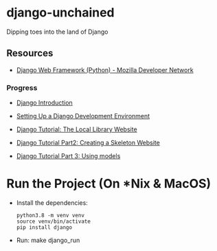 # django-unchained

Dipping toes into the land of Django

## Resources

* [Django Web Framework (Python) - Mozilla Developer Network](https://developer.mozilla.org/en-US/docs/Learn/Server-side/Django)

### Progress

* [Django Introduction](https://developer.mozilla.org/en-US/docs/Learn/Server-side/Django/Introduction)
* [Setting Up a Django Development Environment](https://developer.mozilla.org/en-US/docs/Learn/Server-side/Django/development_environment)
* [Django Tutorial: The Local Library Website](https://developer.mozilla.org/en-US/docs/Learn/Server-side/Django/Tutorial_local_library_website)
* [Django Tutorial Part2: Creating a Skeleton Website](https://developer.mozilla.org/en-US/docs/Learn/Server-side/Django/skeleton_website)

* [Django Tutorial Part 3: Using models](https://developer.mozilla.org/en-US/docs/Learn/Server-side/Django/Models)
# Run the Project (On *Nix & MacOS)

* Install the dependencies:
    ```
    python3.8 -m venv venv
    source venv/bin/activate
    pip install django
    ```

* Run:
    make django_run
